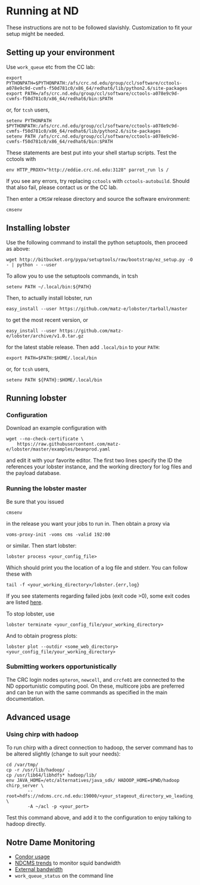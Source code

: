 # Running at ND

These instructions are not to be followed slavishly.  Customization to fit
your setup might be needed.

## Setting up your environment

Use `work_queue` etc from the CC lab:

    export PYTHONPATH=$PYTHONPATH:/afs/crc.nd.edu/group/ccl/software/cctools-a078e9c9d-cvmfs-f50d781c0/x86_64/redhat6/lib/python2.6/site-packages
    export PATH=/afs/crc.nd.edu/group/ccl/software/cctools-a078e9c9d-cvmfs-f50d781c0/x86_64/redhat6/bin:$PATH

or, for `tcsh` users,

    setenv PYTHONPATH $PYTHONPATH:/afs/crc.nd.edu/group/ccl/software/cctools-a078e9c9d-cvmfs-f50d781c0/x86_64/redhat6/lib/python2.6/site-packages
    setenv PATH /afs/crc.nd.edu/group/ccl/software/cctools-a078e9c9d-cvmfs-f50d781c0/x86_64/redhat6/bin:$PATH

These statements are best put into your shell startup scripts.  Test the
cctools with

    env HTTP_PROXY="http://eddie.crc.nd.edu:3128" parrot_run ls /

If you see any errors, try replacing `cctools` with `cctools-autobuild`.
Should that also fail, please contact us or the CC lab.

Then enter a `CMSSW` release directory and source the software environment:

    cmsenv

## Installing lobster

Use the following command to install the python setuptools, then proceed as
above:

    wget http://bitbucket.org/pypa/setuptools/raw/bootstrap/ez_setup.py -O - | python - --user

To allow you to use the setuptools commands, in tcsh

    setenv PATH ~/.local/bin:${PATH}

Then, to actually install lobster, run

    easy_install --user https://github.com/matz-e/lobster/tarball/master

to get the most recent version, or

    easy_install --user https://github.com/matz-e/lobster/archive/v1.0.tar.gz

for the latest stable release.  Then add `.local/bin` to your `PATH`:

    export PATH=$PATH:$HOME/.local/bin

or, for `tcsh` users,

    setenv PATH ${PATH}:$HOME/.local/bin

## Running lobster

### Configuration

Download an example configuration with

    wget --no-check-certificate \
        https://raw.githubusercontent.com/matz-e/lobster/master/examples/beanprod.yaml

and edit it with your favorite editor.  The first two lines specify the ID
the references your lobster instance, and the working directory for log
files and the payload database.

### Running the lobster master

Be sure that you issued

    cmsenv

in the release you want your jobs to run in.  Then obtain a proxy via

    voms-proxy-init -voms cms -valid 192:00

or similar.  Then start lobster:

    lobster process <your_config_file>

Which should print you the location of a log file and stderr.  You can
follow these with

    tail -f <your_working_directory>/lobster.{err,log}

If you see statements regarding failed jobs (exit code >0), some exit codes
are listed [here](ErrorCodes.md).

To stop lobster, use

    lobster terminate <your_config_file/your_working_directory>

And to obtain progress plots:

    lobster plot --outdir <some_web_directory> <your_config_file/your_working_directory>

### Submitting workers opportunistically

The CRC login nodes `opteron`, `newcell`, and `crcfe01` are connected to
the ND opportunistic computing pool.  On these, multicore jobs are
preferred and can be run with the same commands as specified in the main
documentation.

## Advanced usage

### Using chirp with hadoop

To run chirp with a direct connection to hadoop, the server command has to
be altered slightly (change to suit your needs):

    cd /var/tmp/
    cp -r /usr/lib/hadoop/ .
    cp /usr/lib64/libhdfs* hadoop/lib/
    env JAVA_HOME=/etc/alternatives/java_sdk/ HADOOP_HOME=$PWD/hadoop chirp_server \
            --root=hdfs://ndcms.crc.nd.edu:19000/<your_stageout_directory_wo_leading_hadoop> \
            -A ~/acl -p <your_port>

Test this command above, and add it to the configuration to enjoy talking
to hadoop directly.

## Notre Dame Monitoring

* [Condor usage](http://condor.cse.nd.edu/condor_matrix.cgi)
* [NDCMS trends](http://mon.crc.nd.edu/xymon-cgi/svcstatus.sh?HOST=ndcms.crc.nd.edu&SERVICE=trends&backdays=0&backhours=6&backmins=0&backsecs=0&Go=Update&FROMTIME=&TOTIME=)
  to monitor squid bandwidth
* [External bandwidth](http://prtg1.nm.nd.edu/sensor.htm?listid=491&timeout=60&id=505&position=0)
* `work_queue_status` on the command line
